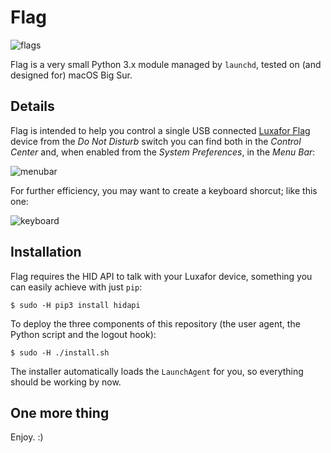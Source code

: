 # Flag
![flags](https://user-images.githubusercontent.com/3150023/104853775-56256f80-5903-11eb-9f8d-5507905a28af.png)

Flag is a very small Python 3.x module managed by `launchd`, tested on (and designed for) macOS Big Sur.

## Details

Flag is intended to help you control a single USB connected [Luxafor Flag](https://luxafor.com/flag-usb-busylight-availability-indicator/) device from the *Do Not Disturb* switch you can find both in the *Control Center* and, when enabled from the *System Preferences*, in the *Menu Bar*: 

![menubar](https://user-images.githubusercontent.com/3150023/104853832-b74d4300-5903-11eb-85fe-6d4400feaa31.png)

For further efficiency, you may want to create a keyboard shorcut; like this one:

![keyboard](https://user-images.githubusercontent.com/3150023/104854213-c503c800-5905-11eb-84e2-ab2fc81c8287.png)

## Installation

Flag requires the HID API to talk with your Luxafor device, something you can easily achieve with just `pip`:

```
$ sudo -H pip3 install hidapi
```

To deploy the three components of this repository (the user agent, the Python script and the logout hook):

```
$ sudo -H ./install.sh
```

The installer automatically loads the `LaunchAgent` for you, so everything should be working by now.

## One more thing

Enjoy. :)
